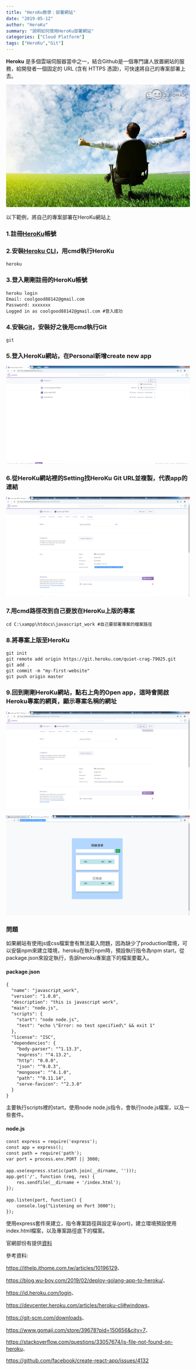 ```yaml
---
title: "HeroKu教學：部署網站"
date: "2019-05-12"
author: "HeroKu"
summary: "說明如何使用HeroKu部署網站"
categories: ["Cloud Platform"]
tags: ["HeroKu","Git"]
---
```


**Heroku** 是多個雲端伺服器當中之一，結合Github是一個專門讓人放置網站的服務，給開發者一個固定的 URL (含有 HTTPS 憑證)，可快速將自己的專案部署上去。

![background_heroku](https://raw.githubusercontent.com/coolgood88142/markdown_note/master/assets/images/background_heroku.png)

以下範例，將自己的專案部署在HeroKu網站上

### 1.註冊[HeroKu](<https://id.heroku.com/login>)帳號



### 2.安裝[Heroku CLI](https://devcenter.heroku.com/articles/heroku-cli#windows)，用cmd執行HeroKu

```
heroku
```



### 3.登入剛剛註冊的HeroKu帳號

```
heroku login
Email: coolgood88142@gmail.com
Password: xxxxxxx
Logged in as coolgood88142@gmail.com #登入成功
```



### 4.安裝[Git](https://git-scm.com/downloads)，安裝好之後用cmd執行Git

```
git
```



### 5.登入HeroKu網站，在Personal新增create new app

![heroku-1](https://raw.githubusercontent.com/coolgood88142/markdown_note/master/assets/images/heroku-1.png)



### 6.從HeroKu網站裡的Setting找HeroKu Git URL並複製，代表app的連結

![heroku-2](https://raw.githubusercontent.com/coolgood88142/markdown_note/master/assets/images/heroku-2.png)



### 7.用cmd路徑改到自己要放在HeroKu上版的專案

```
cd C:\xampp\htdocs\javascript_work #自己要部署專案的檔案路徑
```



### 8.將專案上版至HeroKu

```
git init
git remote add origin https://git.heroku.com/quiet-crag-79025.git
git add .
git commit -m "my-first-website"
git push origin master
```



### 9.回到剛剛HeroKu網站，點右上角的Open app，這時會開啟Heroku專案的網頁，顯示專案名稱的網址

![heroku-3](https://raw.githubusercontent.com/coolgood88142/markdown_note/master/assets/images/heroku-3.png)



![heroku-4](https://raw.githubusercontent.com/coolgood88142/markdown_note/master/assets/images/heroku-4.png)



### 問題

如果網站有使用js或css檔案會有無法載入問題，因為缺少了production環境，可以安裝npm來建立環境，heroku在執行npm時，預設執行指令為npm start，從package.json來設定執行，告訴heroku專案底下的檔案要載入。

#### package.json

```
{
  "name": "javascript_work",
  "version": "1.0.0",
  "description": "this is javascript work",
  "main": "node.js",
  "scripts": {
    "start": "node node.js",
    "test": "echo \"Error: no test specified\" && exit 1"
  },
  "license": "ISC",
  "dependencies": {
    "body-parser": "^1.13.3",
    "express": "^4.13.2",
    "http": "0.0.0",
    "json": "^9.0.3",
    "mongoose": "^4.1.0",
    "path": "^0.11.14",
    "serve-favicon": "^2.3.0"
  }
}
```

主要執行scripts裡的start，使用node node.js指令，會執行node.js檔案，以及一些套件。

#### node.js

```
const express = require('express');
const app = express(); 
const path = require('path');
var port = process.env.PORT || 3000;

app.use(express.static(path.join(__dirname, '')));
app.get('/', function (req, res) { 
    res.sendfile(__dirname + '/index.html'); 
});

app.listen(port, function() {
	console.log("Listening on Port 3000");
});
```

使用express套件來建立，指令專案路徑與設定阜(port)，建立環境預設使用index.html檔案，以及專案路徑底下的檔案。

官網部份有提供[資料](https://help.heroku.com/PNKE28Z0/why-are-my-css-js-changes-not-showing-up-in-my-node-app)



參考資料:

<https://ithelp.ithome.com.tw/articles/10196129>、

<https://blog.wu-boy.com/2019/02/deploy-golang-app-to-heroku/>、

<https://id.heroku.com/login>、

<https://devcenter.heroku.com/articles/heroku-cli#windows>、

<https://git-scm.com/downloads>、

<https://www.gomaji.com/store/39678?pid=150656&city=7>、

<https://stackoverflow.com/questions/33057674/js-file-not-found-on-heroku>、

<https://github.com/facebook/create-react-app/issues/4132>